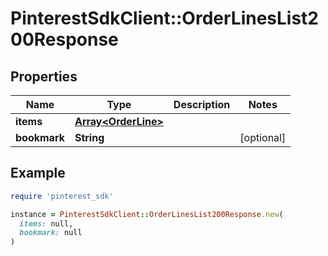 # PinterestSdkClient::OrderLinesList200Response

## Properties

| Name | Type | Description | Notes |
| ---- | ---- | ----------- | ----- |
| **items** | [**Array&lt;OrderLine&gt;**](OrderLine.md) |  |  |
| **bookmark** | **String** |  | [optional] |

## Example

```ruby
require 'pinterest_sdk'

instance = PinterestSdkClient::OrderLinesList200Response.new(
  items: null,
  bookmark: null
)
```

